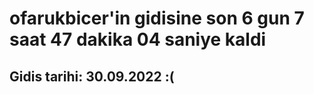 # ofarukbicer'in gidisine son 6 gun 7 saat 47 dakika 04 saniye kaldi

## Gidis tarihi: 30.09.2022 :(